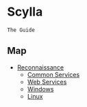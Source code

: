 # Scylla
`The Guide`

## Map
- [Reconnaissance]()
  - [Common Services]()
  - [Web Services]()
  - [Windows]()
  - [Linux]()